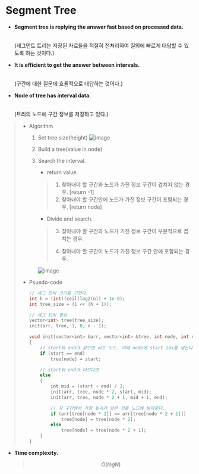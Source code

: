# Segment Tree

- **Segment tree is replying the answer fast based on processed data.**

  <br>(세그먼트 트리는 저장된 자료들을 적절히 전처리하여 질의에 빠르게 대답할 수 있도록 하는 것이다.)

- **It is efficient to get the answer between intervals.**

  <br>(구간에 대한 질문에 효율적으로 대답하는 것이다.)

- **Node of tree has interval data.**

  <br>(트리의 노드에 구간 정보를 저장하고 있다.)

> - Algorithm
>
>   1. Set tree size(height)
>      ![image](https://user-images.githubusercontent.com/23169707/51383690-fc4cfd80-1ace-11e9-92c0-241e9c2fd5f2.png)
>
>   2. Build a tree(value in node)
>
>   3. Search the interval.
>
>      * return value.
>
>      > 1. 찾아내야 할 구간과 노드가 가진 정보 구간이 겹치지 않는 경우. [return -1]
>      > 2. 찾아내야 할 구간안에 노드가 가진 정보 구간이 포함되는 경우.  [return node]
>
>      * Divide and search.
>
>      > 3. 찾아내야 할 구간과 노드가 가진 정보 구간이 부분적으로 겹치는 경우.
>      >
>      > 4. 찾아내야 할 구간이 노드가 가진 정보 구간 안에 포함되는 경우.
>
>      ![image](https://user-images.githubusercontent.com/23169707/51386854-c57be500-1ad8-11e9-8ffe-1f90537c9514.png)
>
> - Psuedo-code
>
>   ```c++
>   // 세그 트리 크기를 구한다.
>   int h = (int)(ceil(log2(n)) + 1e-9);
>   int tree_size = (1 << (h + 1));
>   
>   // 세그 트리 형성.
>   vector<int> tree(tree_size);
>   init(arr, tree, 1, 0, n - 1);
>   
>   void init(vector<int> &arr, vector<int> &tree, int node, int start, int end)
>   {
>   	// start와 end가 같으면 리프 노드. 이때 node에 start idx를 넣는다.
>   	if (start == end)
>   		tree[node] = start;
>   
>   	// start와 end가 다르다면
>   	else
>   	{
>   		int mid = (start + end) / 2;
>   		init(arr, tree, node * 2, start, mid);
>   		init(arr, tree, node * 2 + 1, mid + 1, end);
>   
>   		// 각 구간에서 가장 높이가 낮은 것을 노드에 넣어준다.
>   		if (arr[tree[node * 2]] <= arr[tree[node * 2 + 1]])
>   			tree[node] = tree[node * 2];
>   		else
>   			tree[node] = tree[node * 2 + 1];
>   	}
>   }
>   ```

- **Time complexity.**

  > $$
  > O(logN)
  > $$
  >